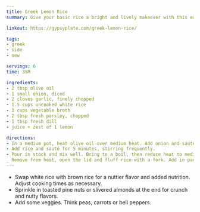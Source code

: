 ```yaml
---
title: Greek Lemon Rice
summary: Give your basic rice a bright and lively makeover with this easy Greek inspired recipe

linkout: https://gypsyplate.com/greek-lemon-rice/

tags:
- greek
- side
- new

servings: 6
time: 35M

ingredients:
- 2 tbsp olive oil
- 1 small onion, diced
- 2 cloves garlic, finely chopped
- 1.5 cups uncooked white rice
- 3 cups vegetable broth
- 2 tbsp fresh parsley, chopped
- 1 tbsp fresh dill
- juice + zest of 1 lemon

directions:
- In a medium pot, heat olive oil over medium heat. Add onion and sauté till it starts to become translucent. Add in garlic and cook for another minute.
- Add rice and sauté for 5 minutes, stirring frequently.
- Pour in stock and mix well. Bring to a boil, then reduce heat to medium low, cover, and cook for 20 minutes.
_ Remove from heat, open the lid and fluff rice with a fork. Add in parsley, dill, lemon juice and lemon zest. Mix until well combined.
---
```


- Swap white rice with brown rice for a nuttier flavor and added nutrition. Adjust cooking times as necessary.
- Sprinkle in toasted pine nuts or slivered almonds at the end for crunch and nutty flavors.
- Add some veggies. Think peas, carrots or bell peppers.

